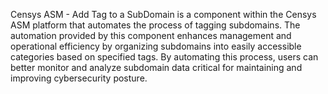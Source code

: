 Censys ASM - Add Tag to a SubDomain is a component within the Censys ASM platform that automates the process of tagging subdomains. The automation provided by this component enhances management and operational efficiency by organizing subdomains into easily accessible categories based on specified tags. By automating this process, users can better monitor and analyze subdomain data critical for maintaining and improving cybersecurity posture.

